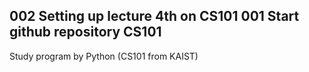 002 Setting up lecture 4th on CS101
001 Start github repository CS101
-------------------------------------------
Study program by Python (CS101 from KAIST)
